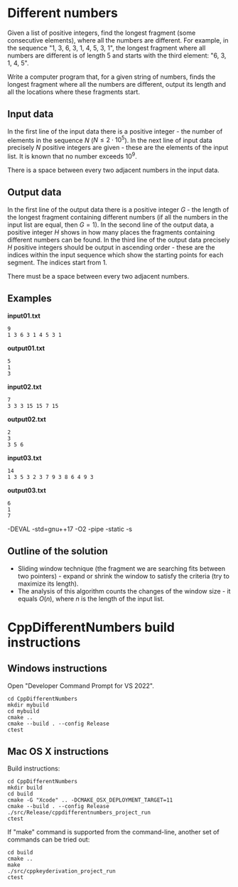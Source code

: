 # Different numbers

Given a list of positive integers, find the longest fragment (some consecutive elements), where all the numbers are different.
For example, in the sequence "1, 3, 6, 3, 1, 4, 5, 3, 1", 
the longest fragment where all numbers are different is of length 5
and starts with the third element: "6, 3, 1, 4, 5".

Write a computer program that, for a given string of numbers, 
finds the longest fragment where all the numbers are
different, output its length and all the locations where these fragments start. 

## Input data

In the first line of the input data there is a positive integer - 
the number of elements in the sequence $N$ ($N \leq 2 \cdot 10^{5}$).
In the next line of input data precisely $N$ positive integers are given - 
these are the elements of the input list. It is known that no number
exceeds $10^9$.

There is a space between every two adjacent numbers in the input data.


## Output data

In the first line of the output data there is a positive integer $G$ - 
the length of the longest fragment containing different numbers (if all the 
numbers in the input list are equal, then $G=1$). 
In the second line of the output data, a positive integer $H$ shows in 
how many places the fragments containing different numbers can be found.
In the third line of the output data precisely $H$ positive integers
should be output in ascending order - these are the 
indices within the input sequence which show the starting points for 
each segment. The indices start from $1$.

There must be a space between every two adjacent numbers.

## Examples

**input01.txt**

```
9
1 3 6 3 1 4 5 3 1
```

**output01.txt**

```
5
1
3
```

**input02.txt**

```
7
3 3 3 15 15 7 15
```

**output02.txt**

```
2
3
3 5 6
```

**input03.txt**

```
14
1 3 5 3 2 3 7 9 3 8 6 4 9 3
```

**output03.txt**

```
6
1
7
```



-DEVAL -std=gnu++17 -O2 -pipe -static -s



## Outline of the solution 

* Sliding window technique (the fragment we are searching fits between two pointers) - expand or shrink the window to satisfy the criteria (try to maximize its length).
* The analysis of this algorithm counts the changes of the window size - it equals $O(n)$, where $n$ is the length of the input list. 










# CppDifferentNumbers build instructions 


## Windows instructions

Open "Developer Command Prompt for VS 2022". 

```
cd CppDifferentNumbers
mkdir mybuild
cd mybuild
cmake .. 
cmake --build . --config Release
ctest
```



## Mac OS X instructions


Build instructions:

```
cd CppDifferentNumbers
mkdir build
cd build
cmake -G "Xcode" .. -DCMAKE_OSX_DEPLOYMENT_TARGET=11
cmake --build . --config Release
./src/Release/cppdifferentnumbers_project_run
ctest
```

If "make" command is supported from the command-line, another set of commands can be tried out: 

```
cd build
cmake ..
make
./src/cppkeyderivation_project_run
ctest
```
